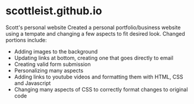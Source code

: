 # scottleist.github.io
Scott's personal website
Created a personal portfolio/business website using a tempate and changing a few aspects
to fit desired look.
Changed portions include:
- Adding images to the background
- Updating links at bottom, creating one that goes directly to email
- Creating valid form submission
- Personalizing many aspects
- Adding links to youtube videos and formatting them with HTML, CSS and Javascript
- Changing many aspects of CSS to correctly format changes to original code
